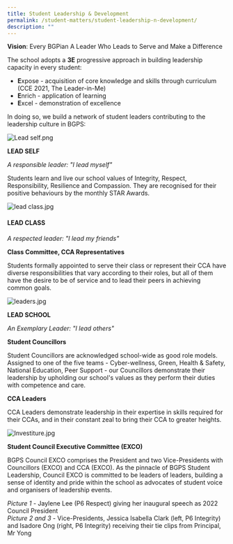 ```yaml
---
title: Student Leadership & Development
permalink: /student-matters/student-leadership-n-development/
description: ""
---
```

**Vision**: Every BGPian A Leader Who Leads to Serve and Make a Difference  
  
The school adopts a **3E** progressive approach in building leadership capacity in every student:  

*   **E**xpose - acquisition of core knowledge and skills through curriculum (CCE 2021, The Leader-in-Me)
*   **E**nrich - application of learning 
*   **E**xcel - demonstration of excellence

In doing so, we build a network of student leaders contributing to the leadership culture in BGPS:

![Lead self.png](https://bedokgreenpri.moe.edu.sg/qql/slot/u204/Student%20Leadership/Lead%20self.png)

**LEAD SELF**  

_A responsible leader: "I lead myself"_

Students learn and live our school values of Integrity, Respect, Responsibility, Resilience and Compassion. They are recognised for their positive behaviours by the monthly STAR Awards.

![lead class.jpg](https://bedokgreenpri.moe.edu.sg/qql/slot/u204/Student%20Leadership/lead%20class.jpg)

#### **LEAD CLASS**

_A respected leader: "I lead my friends"_

**Class Committee, CCA Representatives**

Students formally appointed to serve their class or represent their CCA have diverse responsibilities that vary according to their roles, but all of them have the desire to be of service and to lead their peers in achieving common goals. 

![leaders.jpg](https://bedokgreenpri.moe.edu.sg/qql/slot/u204/Student%20Leadership/leaders.jpg)

**LEAD SCHOOL**  

_An Exemplary Leader: "I lead others"_

**Student Councillors**

Student Councillors are acknowledged school-wide as good role models. Assigned to one of the five teams - Cyber-wellness, Green, Health & Safety, National Education, Peer Support - our Councillors demonstrate their leadership by upholding our school's values as they perform their duties with competence and care. 

  

**CCA Leaders**  

CCA Leaders demonstrate leadership in their expertise in skills required for their CCAs, and in their constant zeal to bring their CCA to greater heights.

  

![Investiture.jpg](https://bedokgreenpri.moe.edu.sg/qql/slot/u204/Student%20Leadership/Investiture.jpg)

**Student Council Executive Committee (EXCO)**  

BGPS Council EXCO comprises the President and two Vice-Presidents with Councillors (EXCO) and CCA (EXCO). As the pinnacle of BGPS Student Leadership, Council EXCO is committed to be leaders of leaders, building a sense of identity and pride within the school as advocates of student voice and organisers of leadership events. 

  
  
_Picture 1_ \- Jaylene Lee (P6 Respect) giving her inaugural speech as 2022 Council President  
_Picture 2 and 3_ \- Vice-Presidents, Jessica Isabella Clark (left, P6 Integrity) and Isadore Ong (right, P6 Integrity) receiving their tie clips from Principal, Mr Yong